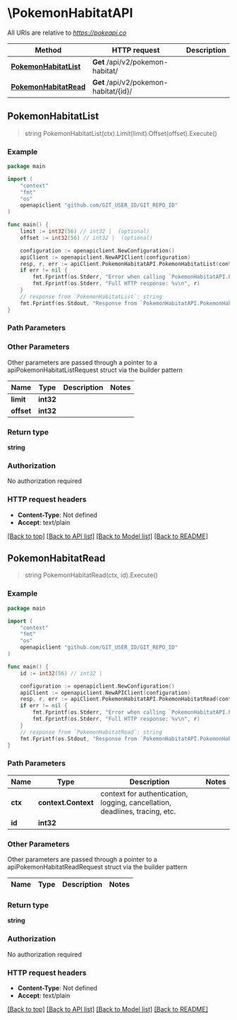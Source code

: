 # \PokemonHabitatAPI

All URIs are relative to *https://pokeapi.co*

Method | HTTP request | Description
------------- | ------------- | -------------
[**PokemonHabitatList**](PokemonHabitatAPI.md#PokemonHabitatList) | **Get** /api/v2/pokemon-habitat/ | 
[**PokemonHabitatRead**](PokemonHabitatAPI.md#PokemonHabitatRead) | **Get** /api/v2/pokemon-habitat/{id}/ | 



## PokemonHabitatList

> string PokemonHabitatList(ctx).Limit(limit).Offset(offset).Execute()



### Example

```go
package main

import (
	"context"
	"fmt"
	"os"
	openapiclient "github.com/GIT_USER_ID/GIT_REPO_ID"
)

func main() {
	limit := int32(56) // int32 |  (optional)
	offset := int32(56) // int32 |  (optional)

	configuration := openapiclient.NewConfiguration()
	apiClient := openapiclient.NewAPIClient(configuration)
	resp, r, err := apiClient.PokemonHabitatAPI.PokemonHabitatList(context.Background()).Limit(limit).Offset(offset).Execute()
	if err != nil {
		fmt.Fprintf(os.Stderr, "Error when calling `PokemonHabitatAPI.PokemonHabitatList``: %v\n", err)
		fmt.Fprintf(os.Stderr, "Full HTTP response: %v\n", r)
	}
	// response from `PokemonHabitatList`: string
	fmt.Fprintf(os.Stdout, "Response from `PokemonHabitatAPI.PokemonHabitatList`: %v\n", resp)
}
```

### Path Parameters



### Other Parameters

Other parameters are passed through a pointer to a apiPokemonHabitatListRequest struct via the builder pattern


Name | Type | Description  | Notes
------------- | ------------- | ------------- | -------------
 **limit** | **int32** |  | 
 **offset** | **int32** |  | 

### Return type

**string**

### Authorization

No authorization required

### HTTP request headers

- **Content-Type**: Not defined
- **Accept**: text/plain

[[Back to top]](#) [[Back to API list]](../README.md#documentation-for-api-endpoints)
[[Back to Model list]](../README.md#documentation-for-models)
[[Back to README]](../README.md)


## PokemonHabitatRead

> string PokemonHabitatRead(ctx, id).Execute()



### Example

```go
package main

import (
	"context"
	"fmt"
	"os"
	openapiclient "github.com/GIT_USER_ID/GIT_REPO_ID"
)

func main() {
	id := int32(56) // int32 | 

	configuration := openapiclient.NewConfiguration()
	apiClient := openapiclient.NewAPIClient(configuration)
	resp, r, err := apiClient.PokemonHabitatAPI.PokemonHabitatRead(context.Background(), id).Execute()
	if err != nil {
		fmt.Fprintf(os.Stderr, "Error when calling `PokemonHabitatAPI.PokemonHabitatRead``: %v\n", err)
		fmt.Fprintf(os.Stderr, "Full HTTP response: %v\n", r)
	}
	// response from `PokemonHabitatRead`: string
	fmt.Fprintf(os.Stdout, "Response from `PokemonHabitatAPI.PokemonHabitatRead`: %v\n", resp)
}
```

### Path Parameters


Name | Type | Description  | Notes
------------- | ------------- | ------------- | -------------
**ctx** | **context.Context** | context for authentication, logging, cancellation, deadlines, tracing, etc.
**id** | **int32** |  | 

### Other Parameters

Other parameters are passed through a pointer to a apiPokemonHabitatReadRequest struct via the builder pattern


Name | Type | Description  | Notes
------------- | ------------- | ------------- | -------------


### Return type

**string**

### Authorization

No authorization required

### HTTP request headers

- **Content-Type**: Not defined
- **Accept**: text/plain

[[Back to top]](#) [[Back to API list]](../README.md#documentation-for-api-endpoints)
[[Back to Model list]](../README.md#documentation-for-models)
[[Back to README]](../README.md)

